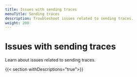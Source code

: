 ```yaml
---
title: Issues with sending traces
menuTitle: Sending traces
description: Troubleshoot issues related to sending traces.
weight: 200
---
```


# Issues with sending traces

Learn about issues related to sending traces.

{{< section withDescriptions="true">}}